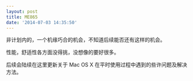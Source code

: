 ```yaml
---
layout: post
title: ME865
date: '2014-07-03 14:35:50'
---
```


非计划内的，一个机缘巧合的机会，不知道后续能否还有这样的机会。

性能，舒适性各方面没得挑，没想像的要好很多。

后续会陆续在这里更新关于 Mac OS X 在平时使用过程中遇到的些许问题及解决方法。